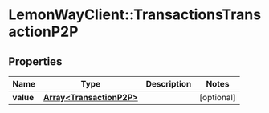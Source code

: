 # LemonWayClient::TransactionsTransactionP2P

## Properties
Name | Type | Description | Notes
------------ | ------------- | ------------- | -------------
**value** | [**Array&lt;TransactionP2P&gt;**](TransactionP2P.md) |  | [optional] 



